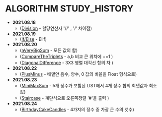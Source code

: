 # ALGORITHM STUDY_HISTORY

- __2021.08.18__
  + ([Division](https://github.com/dahoonchoi/algorithm_study/blob/main/hackerrank/prct_division.py) - 할당연산자 '//' , '/' 차이점)
- __2021.08.19__ 
  + ([If/Else](https://github.com/dahoonchoi/algorithm_study/blob/main/hackerrank/prct_ifelse.py) - Elif)
- __2021.08.20__
  + ([aVeryBigSum](https://github.com/dahoonchoi/algorithm_study/blob/main/hackerrank/averybigsum.py) - 모든 값의 합)
  + ([CompareTheTriplets](https://github.com/dahoonchoi/algorithm_study/blob/main/hackerrank/compare_the_triplets.py) - a,b 비교 큰 위치에 +=1 )
  + ([DiagonalDifference](https://github.com/dahoonchoi/algorithm_study/blob/main/hackerrank/diagonal_difference.py) - 3X3 행렬 대각선 합의 차 )
- __2021.08.22__
  + ([PlusMinus](https://github.com/dahoonchoi/algorithm_study/blob/main/hackerrank/plus_minus.py) - 배열안 음수, 양수, 0 값의 비율을 Float 형식으로)
- __2021.08.23__
  + ([MiniMaxSum](https://github.com/dahoonchoi/algorithm_study/blob/main/hackerrank/mini_max_sum.py) - 5개 정수가 포함된 LIST에서 4개 정수 합의 최댓값과 최소값)
  + ([Staircase](https://github.com/dahoonchoi/algorithm_study/blob/main/hackerrank/staircase.py) - 계단식으로 오른쪽정렬 '#'을 출력   )
- __2021.08.24__
  + ([BirthdayCakeCandles](https://github.com/dahoonchoi/algorithm_study/blob/main/hackerrank/birthday_cake_candles.py) - 4가지의 정수 중 가장 큰 수의 갯수)

